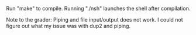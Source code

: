 Run "make" to compile. Running "./nsh" launches the shell after compilation.

Note to the grader:
Piping and file input/output does not work. I could not figure out what my issue was with dup2 and piping.